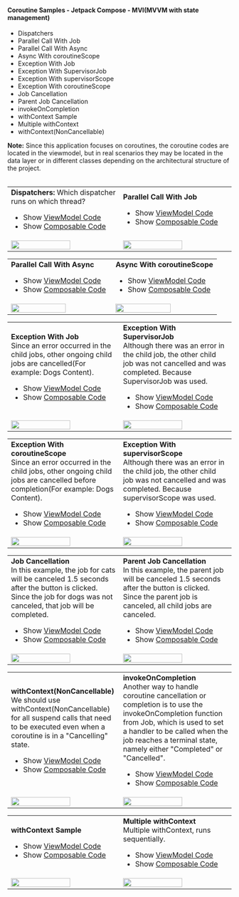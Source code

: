 #### Coroutine Samples - Jetpack Compose - MVI(MVVM with state management)
<ul>
   <li>Dispatchers</li>
   <li>Parallel Call With Job</li>
   <li>Parallel Call With Async</li>
   <li>Async With coroutineScope</li>
   <li>Exception With Job</li>
   <li>Exception With SupervisorJob</li>
   <li>Exception With supervisorScope</li>
   <li>Exception With coroutineScope</li>
   <li>Job Cancellation</li>
   <li>Parent Job Cancellation</li>
   <li>invokeOnCompletion</li>
   <li>withContext Sample</li>
   <li>Multiple withContext</li>
   <li>withContext(NonCancellable)</li>
</ul>
<b>Note:</b> Since this application focuses on coroutines, the coroutine codes are located in the viewmodel, but in real scenarios they may be located in the data layer or in different classes depending on the architectural structure of the project.
<br><br>
<table>
   <tr>
      <td width="50%">
         <b>Dispatchers:</b> Which dispatcher runs on which thread? <br>
         <ul>
            <li>Show <a target="_blank" href="https://github.com/mustafacan0225/CoroutineSamples/blob/main/app/src/main/java/com/mustafacan/coroutinesamples/ui/samples/dispatchers/DispatcherViewModel.kt">ViewModel Code</a></li>
            <li>Show <a target="_blank" href="https://github.com/mustafacan0225/CoroutineSamples/blob/main/app/src/main/java/com/mustafacan/coroutinesamples/ui/samples/dispatchers/DispatcherScreen.kt">Composable Code</a></li>
         </ul>
      </td>
      <td width="50%">
         <b>Parallel Call With Job</b> <br>
         <ul>
            <li>Show <a target="_blank" href="https://github.com/mustafacan0225/CoroutineSamples/blob/main/app/src/main/java/com/mustafacan/coroutinesamples/ui/samples/parallelcallwithjob/ParallelCallWithJobViewModel.kt">ViewModel Code</a></li>
            <li>Show <a target="_blank" href="https://github.com/mustafacan0225/CoroutineSamples/blob/main/app/src/main/java/com/mustafacan/coroutinesamples/ui/samples/parallelcallwithjob/ParallelCallWithJobScreen.kt">Composable Code</a></li>
         </ul>
      </td>
   </tr>
   <tr>
      <td><img width="75%" src="https://github.com/user-attachments/assets/c0f8eaf0-11f3-4198-a55e-53fe4f059350" ></td>
      <td><img width="75%" src="https://github.com/user-attachments/assets/7dc01a0c-dafe-47ac-a098-bd5b47413b08" ></td>
   </tr>
</table>

<table>
   <tr>
      <td width="50%">
         <b>Parallel Call With Async</b> <br>
         <ul>
            <li>Show <a target="_blank" href="https://github.com/mustafacan0225/CoroutineSamples/blob/main/app/src/main/java/com/mustafacan/coroutinesamples/ui/samples/parallelcallwithasync/ParallelCallWithAsyncViewModel.kt">ViewModel Code</a></li>
            <li>Show <a target="_blank" href="https://github.com/mustafacan0225/CoroutineSamples/blob/main/app/src/main/java/com/mustafacan/coroutinesamples/ui/samples/parallelcallwithasync/ParallelCallWithAsyncScreen.kt">Composable Code</a></li>
         </ul>
      </td>
      <td width="50%">
         <b>Async With coroutineScope</b> <br>
         <ul>
            <li>Show <a target="_blank" href="https://github.com/mustafacan0225/CoroutineSamples/blob/main/app/src/main/java/com/mustafacan/coroutinesamples/ui/samples/parallelcallwithasync/ParallelCallWithAsyncViewModel.kt">ViewModel Code</a></li>
            <li>Show <a target="_blank" href="https://github.com/mustafacan0225/CoroutineSamples/blob/main/app/src/main/java/com/mustafacan/coroutinesamples/ui/samples/parallelcallwithasync/ParallelCallWithAsyncScreen.kt">Composable Code</a></li>
         </ul>
      </td>
   </tr>
   <tr>
      <td><img width="75%" src="https://github.com/user-attachments/assets/84f35dd3-bca1-4073-ab61-f7c7f14e49a6" ></td>
      <td><img width="75%" src="https://github.com/user-attachments/assets/49875e59-59b4-4a4d-8c62-efcdc5b65809" ></td>
   </tr>
</table>

<table>
   <tr>
      <td width="50%">
         <b>Exception With Job</b> <br>Since an error occurred in the child jobs, other ongoing child jobs are cancelled(For example: Dogs Content).
         <ul>
            <li>Show <a target="_blank" href="https://github.com/mustafacan0225/CoroutineSamples/blob/main/app/src/main/java/com/mustafacan/coroutinesamples/ui/samples/exceptionhandler/CoroutineExceptionHandlerViewModel.kt">ViewModel Code</a></li>
            <li>Show <a target="_blank" href="https://github.com/mustafacan0225/CoroutineSamples/blob/main/app/src/main/java/com/mustafacan/coroutinesamples/ui/samples/exceptionhandler/CoroutineExceptionHandlerScreen.kt">Composable Code</a></li>
         </ul>
      </td>
      <td width="50%">
         <b>Exception With SupervisorJob</b> <br>Although there was an error in the child job, the other child job was not cancelled and was completed. Because SupervisorJob was used.
         <ul>
            <li>Show <a target="_blank" href="https://github.com/mustafacan0225/CoroutineSamples/blob/main/app/src/main/java/com/mustafacan/coroutinesamples/ui/samples/exceptionhandler/CoroutineExceptionHandlerViewModel.kt">ViewModel Code</a></li>
            <li>Show <a target="_blank" href="https://github.com/mustafacan0225/CoroutineSamples/blob/main/app/src/main/java/com/mustafacan/coroutinesamples/ui/samples/exceptionhandler/CoroutineExceptionHandlerScreen.kt">Composable Code</a></li>
         </ul>
      </td>
   </tr>
   <tr>
      <td><img width="75%" src="https://github.com/user-attachments/assets/d8db6dd7-6bef-476e-9800-96e287635d2c" ></td>
      <td><img width="75%" src="https://github.com/user-attachments/assets/f80cf31c-3411-417a-a1ea-1704d6a34c21" ></td>
   </tr>
</table>

<table>
   <tr>
      <td width="50%">
         <b>Exception With coroutineScope</b> <br>Since an error occurred in the child jobs, other ongoing child jobs are cancelled before completion(For example: Dogs Content).
         <ul>
            <li>Show <a target="_blank" href="https://github.com/mustafacan0225/CoroutineSamples/blob/main/app/src/main/java/com/mustafacan/coroutinesamples/ui/samples/exceptionhandler/CoroutineExceptionHandlerViewModel.kt">ViewModel Code</a></li>
            <li>Show <a target="_blank" href="https://github.com/mustafacan0225/CoroutineSamples/blob/main/app/src/main/java/com/mustafacan/coroutinesamples/ui/samples/exceptionhandler/CoroutineExceptionHandlerScreen.kt">Composable Code</a></li>
         </ul>
      </td>
      <td width="50%">
         <b>Exception With supervisorScope</b> <br>Although there was an error in the child job, the other child job was not cancelled and was completed. Because supervisorScope was used.
         <ul>
            <li>Show <a target="_blank" href="https://github.com/mustafacan0225/CoroutineSamples/blob/main/app/src/main/java/com/mustafacan/coroutinesamples/ui/samples/exceptionhandler/CoroutineExceptionHandlerViewModel.kt">ViewModel Code</a></li>
            <li>Show <a target="_blank" href="https://github.com/mustafacan0225/CoroutineSamples/blob/main/app/src/main/java/com/mustafacan/coroutinesamples/ui/samples/exceptionhandler/CoroutineExceptionHandlerScreen.kt">Composable Code</a></li>
         </ul>
      </td>
   </tr>
   <tr>
      <td><img width="75%" src="https://github.com/user-attachments/assets/d9ba639f-885d-4752-9ff9-ecb6bbd27397" ></td>
      <td><img width="75%" src="https://github.com/user-attachments/assets/6aaf3bef-dec4-4dda-b648-e2744dcc018a" ></td>
   </tr>
</table>

<table>
   <tr>
      <td width="50%">
         <b>Job Cancellation</b> <br>In this example, the job for cats will be canceled 1.5 seconds after the button is clicked. Since the job for dogs was not canceled, that job will be completed.
         <ul>
            <li>Show <a target="_blank" href="https://github.com/mustafacan0225/CoroutineSamples/blob/main/app/src/main/java/com/mustafacan/coroutinesamples/ui/samples/cancellation/CoroutineCancellationViewModel.kt">ViewModel Code</a></li>
            <li>Show <a target="_blank" href="https://github.com/mustafacan0225/CoroutineSamples/blob/main/app/src/main/java/com/mustafacan/coroutinesamples/ui/samples/cancellation/CoroutineCancellationScreen.kt">Composable Code</a></li>
         </ul>
      </td>
      <td width="50%">
         <b>Parent Job Cancellation</b> <br>In this example, the parent job will be canceled 1.5 seconds after the button is clicked. Since the parent job is canceled, all child jobs are canceled. 
         <ul>
            <li>Show <a target="_blank" href="https://github.com/mustafacan0225/CoroutineSamples/blob/main/app/src/main/java/com/mustafacan/coroutinesamples/ui/samples/cancellation/CoroutineCancellationViewModel.kt">ViewModel Code</a></li>
            <li>Show <a target="_blank" href="https://github.com/mustafacan0225/CoroutineSamples/blob/main/app/src/main/java/com/mustafacan/coroutinesamples/ui/samples/cancellation/CoroutineCancellationScreen.kt">Composable Code</a></li>
         </ul>
      </td>
   </tr>
   <tr>
      <td><img width="75%" src="https://github.com/user-attachments/assets/a91f8ef6-a05e-4600-abc0-9d5b34a55215" ></td>
      <td><img width="75%" src="https://github.com/user-attachments/assets/92ffdc50-e6ff-4ea6-af8d-9d455b568627" ></td>
   </tr>
</table>



<table>
   <tr>
      <td width="50%">
         <b>withContext(NonCancellable)</b> <br> We should use withContext(NonCancellable) for all suspend calls that need to be executed even when a coroutine is in a "Cancelling" state.
         <ul>
            <li>Show <a target="_blank" href="https://github.com/mustafacan0225/CoroutineSamples/blob/main/app/src/main/java/com/mustafacan/coroutinesamples/ui/samples/cancellation/CoroutineCancellationViewModel.kt">ViewModel Code</a></li>
            <li>Show <a target="_blank" href="https://github.com/mustafacan0225/CoroutineSamples/blob/main/app/src/main/java/com/mustafacan/coroutinesamples/ui/samples/cancellation/CoroutineCancellationScreen.kt">Composable Code</a></li>
         </ul>
      </td>
      <td width="50%">
         <b>invokeOnCompletion</b> <br> Another way to handle coroutine cancellation or completion is to use the invokeOnCompletion function from Job, which is used to set a handler to be called when the job reaches a terminal state, namely either "Completed" or "Cancelled".
         <ul>
            <li>Show <a target="_blank" href="https://github.com/mustafacan0225/CoroutineSamples/blob/main/app/src/main/java/com/mustafacan/coroutinesamples/ui/samples/cancellation/CoroutineCancellationViewModel.kt">ViewModel Code</a></li>
            <li>Show <a target="_blank" href="https://github.com/mustafacan0225/CoroutineSamples/blob/main/app/src/main/java/com/mustafacan/coroutinesamples/ui/samples/cancellation/CoroutineCancellationScreen.kt">Composable Code</a></li>
         </ul>
      </td>
   </tr>
   <tr>
      <td><img width="75%" src="https://github.com/user-attachments/assets/500733f0-bf40-4671-b367-815b24f8e31d" ></td>
      <td><img width="75%" src="https://github.com/user-attachments/assets/9d5f5ebf-3bb4-41c5-b8cb-54f2560cd7c6" ></td>
   </tr>
</table>

<table>
   <tr>
      <td width="50%">
         <b>withContext Sample</b> <br>
         <ul>
            <li>Show <a target="_blank" href="https://github.com/mustafacan0225/CoroutineSamples/blob/main/app/src/main/java/com/mustafacan/coroutinesamples/ui/samples/withcontext/WithContextViewModel.kt">ViewModel Code</a></li>
            <li>Show <a target="_blank" href="https://github.com/mustafacan0225/CoroutineSamples/blob/main/app/src/main/java/com/mustafacan/coroutinesamples/ui/samples/withcontext/WithContextScreen.kt">Composable Code</a></li>
         </ul>
      </td>
      <td width="50%">
         <b>Multiple withContext</b> <br>Multiple withContext, runs sequentially.
         <ul>
            <li>Show <a target="_blank" href="https://github.com/mustafacan0225/CoroutineSamples/blob/main/app/src/main/java/com/mustafacan/coroutinesamples/ui/samples/withcontext/WithContextViewModel.kt">ViewModel Code</a></li>
            <li>Show <a target="_blank" href="https://github.com/mustafacan0225/CoroutineSamples/blob/main/app/src/main/java/com/mustafacan/coroutinesamples/ui/samples/withcontext/MultipleWithContextScreen.kt">Composable Code</a></li>
         </ul>
      </td>
   </tr>
   <tr>
      <td><img width="75%" src="https://github.com/user-attachments/assets/8ce8da71-7060-49ff-83bc-0231d336ef1a" ></td>
      <td><img width="75%" src="https://github.com/user-attachments/assets/397a0bc8-7cef-4d06-a46c-0472ad5a93cc" ></td>
   </tr>
</table>




